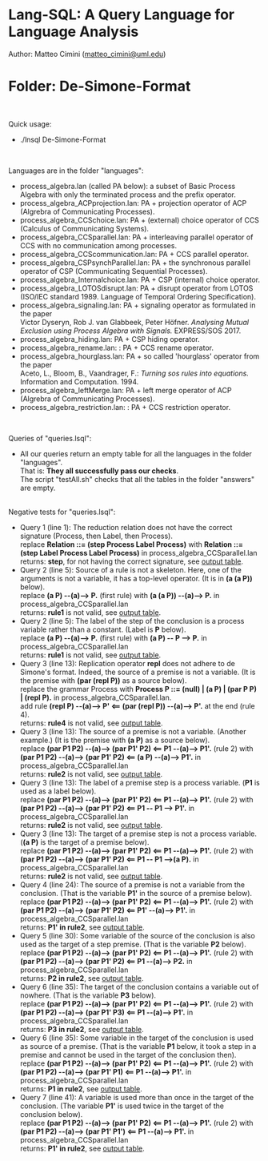 # Lang-SQL: A Query Language for Language Analysis 

Author: Matteo Cimini (matteo_cimini@uml.edu)
	<br />
# <a name="instructions"></a>Folder: De-Simone-Format
<br />

Quick usage: 
<br />
<ul>
<li> ./lnsql De-Simone-Format <br />
</ul>
<br />

Languages are in the folder "languages": <br />
<ul>
<li> process_algebra.lan (called PA below): a subset of Basic Process Algebra with only the terminated process and the prefix operator. 
<li> process_algebra_ACPprojection.lan: PA + projection operator of ACP (Algrebra of Communicating Processes).  
<li> 	process_algebra_CCSchoice.lan: PA + (external) choice operator of CCS (Calculus of Communicating Systems).  
<li> 	process_algebra_CCSparallel.lan: PA + interleaving parallel operator of CCS with no communication among processes. 
	<li> process_algebra_CCScommunication.lan: PA + CCS parallel operator. 
	<li> process_algebra_CSPsynchParallel.lan: PA + the synchronous parallel operator of CSP (Communicating Sequential Processes). 
	<li> process_algebra_Internalchoice.lan: PA + CSP (internal) choice operator. 
	<li> process_algebra_LOTOSdisrupt.lan: PA + disrupt operator from LOTOS (ISO/IEC standard 1989. Language of Temporal Ordering Specification). 
	<li> process_algebra_signaling.lan: PA + signaling operator as formulated in the paper 
	<br>
	Victor Dyseryn, Rob J. van Glabbeek, Peter Höfner. <i>Analysing Mutual Exclusion using Process Algebra with Signals.</i> EXPRESS/SOS 2017. 
	<li> process_algebra_hiding.lan: PA + CSP hiding operator. 
	<li> process_algebra_rename.lan: : PA + CCS rename operator. 
	<li> process_algebra_hourglass.lan: PA + so called 'hourglass' operator from the paper 
	<br>
	Aceto, L., Bloom, B., Vaandrager, F.: <i>Turning sos rules into equations.</i> Information and Computation. 1994.
	<li> process_algebra_leftMerge.lan: PA + left merge operator of ACP (Algrebra of Communicating Processes).  
	<li> process_algebra_restriction.lan: : PA + CCS restriction operator. 
</ul>
<br />


Queries of "queries.lsql":  <br />
<ul>
<li> All our queries return an empty table for all the languages in the folder "languages". 
	<br /> That is: <b>They all successfully pass our checks</b>. 
	<br /> The script "testAll.sh" checks that all the tables in the folder "answers" are empty. 
</ul>


<br />
Negative tests for "queries.lsql":  <br />
<ul>
<li> Query 1 (line 1): The reduction relation does not have the correct signature (Process, then Label, then Process). 
	<br /> replace <b>Relation ::= (step Process Label Process)</b> with <b>Relation ::= (step Label Process Label Process)</b> in process_algebra_CCSparallel.lan 
	<br /> returns: <b>step</b>, for not having the correct signature, see <a href = "tests_aux/negative_query1.txt">output table</a>. 

<li> Query 2 (line 5): Source of a rule is not a skeleton. Here, one of the arguments is not a variable, it has a top-level operator.  (It is in <b>(a (a P))</b> below).
	<br /> replace <b>(a P) --(a)--> P.</b> (first rule) with <b>(a (a P)) --(a)--> P.</b> in process_algebra_CCSparallel.lan 
	<br /> returns: <b>rule1</b> is not valid, see <a href = "tests_aux/negative_query2_a.txt">output table</a>. 

<li> Query 2 (line 5): The label of the step of the conclusion is a process variable rather than a constant. (Label is <b>P</b> below). 
	<br /> replace <b>(a P) --(a)--> P.</b> (first rule) with <b>(a P) -- P --> P.</b> in process_algebra_CCSparallel.lan 
	<br /> returns: <b>rule1</b> is not valid, see <a href = "tests_aux/negative_query2_b.txt">output table</a>. 

<li> Query 3 (line 13): Replication operator <b>repl</b> does not adhere to de Simone's format. Indeed, the source of a premise is not a variable. (It is the premise with <b>(par (repl P))</b> as a source below). 
	<br /> replace the grammar Process with <b>Process P ::= (null) | (a P) | (par P P) | (repl P).</b> in process_algebra_CCSparallel.lan. 
	<br /> add rule <b>(repl P) --(a)--> P' <== (par (repl P)) --(a)--> P'.</b> at the end (rule 4). 
	<br /> returns: <b>rule4</b> is not valid, see <a href = "tests_aux/negative_query3_a.txt">output table</a>. 

<li> Query 3 (line 13): The source of a premise is not a variable. (Another example.) (It is the premise with <b>(a P)</b> as a source below). 
	<br /> replace <b>(par P1 P2) --(a)--> (par P1' P2) <== P1 --(a)--> P1'.</b> (rule 2) with <b>(par P1 P2) --(a)--> (par P1' P2) <== (a P) --(a)--> P1'.</b> in process_algebra_CCSparallel.lan 
	<br /> returns: <b>rule2</b> is not valid, see <a href = "tests_aux/negative_query3_b.txt">output table</a>. 

<li> Query 3 (line 13): The label of a premise step is a process variable. (<b>P1</b> is used as a label below).
	<br /> replace <b>(par P1 P2) --(a)--> (par P1' P2) <== P1 --(a)--> P1'.</b> (rule 2) with <b>(par P1 P2) --(a)--> (par P1' P2) <== P1 -- P1 --> P1'.</b> in process_algebra_CCSparallel.lan 
	<br /> returns: <b>rule2</b> is not valid, see <a href = "tests_aux/negative_query3_c.txt">output table</a>. 

<li> Query 3 (line 13): The target of a premise step is not a process variable. (<b>(a P)</b> is the target of a premise below).
	<br /> replace <b>(par P1 P2) --(a)--> (par P1' P2) <== P1 --(a)--> P1'.</b> (rule 2) with <b>(par P1 P2) --(a)--> (par P1' P2) <== P1 -- P1 -->(a P).</b> in process_algebra_CCSparallel.lan 
	<br /> returns: <b>rule2</b> is not valid, see <a href = "tests_aux/negative_query3_d.txt">output table</a>. 

<li> Query 4 (line 24): The source of a premise is not a variable from the conclusion. (That is the variable <b>P1'</b> in the source of a premise below).
	<br /> replace <b>(par P1 P2) --(a)--> (par P1' P2) <== P1 --(a)--> P1'.</b> (rule 2) with <b>(par P1 P2) --(a)--> (par P1' P2) <== P1' --(a)--> P1'.</b> in process_algebra_CCSparallel.lan 
	<br /> returns: <b>P1' in rule2</b>, see <a href = "tests_aux/negative_query4.txt">output table</a>. 

<li> Query 5 (line 30): Some variable of the source of the conclusion is also used as the target of a step premise. (That is the variable <b>P2</b> below).
	<br /> replace <b>(par P1 P2) --(a)--> (par P1' P2) <== P1 --(a)--> P1'.</b> (rule 2) with <b>(par P1 P2) --(a)--> (par P1' P2) <== P1 --(a)--> P2.</b> in process_algebra_CCSparallel.lan 
	<br /> returns: <b>P2 in rule2</b>, see <a href = "tests_aux/negative_query5.txt">output table</a>. 

<li> Query 6 (line 35): The target of the conclusion contains a variable out of nowhere. (That is the variable <b>P3</b> below).
	<br /> replace <b>(par P1 P2) --(a)--> (par P1' P2) <== P1 --(a)--> P1'.</b> (rule 2) with <b>(par P1 P2) --(a)--> (par P1' P3) <== P1 --(a)--> P1'.</b> in process_algebra_CCSparallel.lan 
	<br /> returns: <b>P3 in rule2</b>, see <a href = "tests_aux/negative_query6_a.txt">output table</a>. 

<li> Query 6 (line 35): Some variable in the target of the conclusion is used as source of a premise. (That is the variable <b>P1</b> below, it took a step in a premise and cannot be used in the target of the conclusion then).
	<br /> replace <b>(par P1 P2) --(a)--> (par P1' P2) <== P1 --(a)--> P1'.</b> (rule 2) with <b>(par P1 P2) --(a)--> (par P1' P1) <== P1 --(a)--> P1'.</b> in process_algebra_CCSparallel.lan 
	<br /> returns: <b>P1 in rule2</b>, see <a href = "tests_aux/negative_query6_b.txt">output table</a>. 

<li> Query 7 (line 41): A variable is used more than once in the target of the conclusion. (The variable <b>P1'</b> is used twice in the target of the conclusion below).
	<br /> replace <b>(par P1 P2) --(a)--> (par P1' P2) <== P1 --(a)--> P1'.</b> (rule 2) with <b>(par P1 P2) --(a)--> (par P1' P1') <== P1 --(a)--> P1'.</b> in process_algebra_CCSparallel.lan 
	<br /> returns: <b>P1' in rule2</b>, see <a href = "tests_aux/negative_query7.txt">output table</a>. 
</ul>





